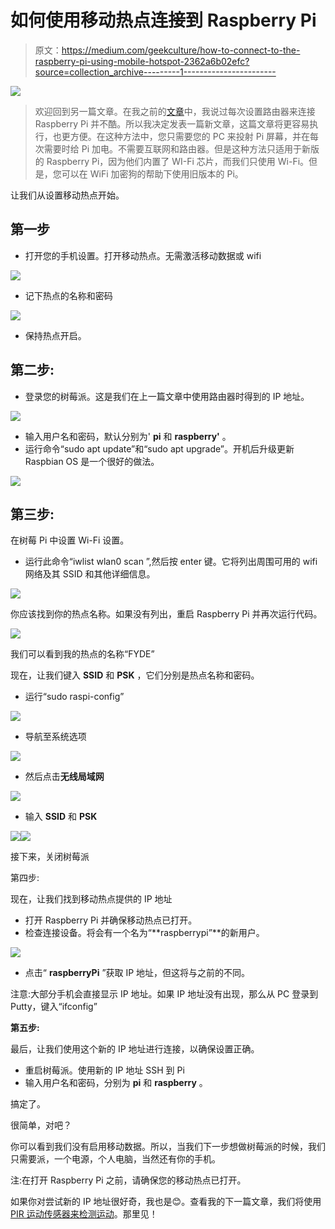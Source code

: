 # 如何使用移动热点连接到 Raspberry Pi

> 原文：<https://medium.com/geekculture/how-to-connect-to-the-raspberry-pi-using-mobile-hotspot-2362a6b02efc?source=collection_archive---------1----------------------->

![](img/b6fa69da9e5321e316807db564ed17e4.png)

> 欢迎回到另一篇文章。在我之前的[文章](/geekculture/how-to-blink-led-using-raspberry-pi-8351b06348d7)中，我说过每次设置路由器来连接 Raspberry Pi 并不酷。所以我决定发表一篇新文章，这篇文章将更容易执行，也更方便。在这种方法中，您只需要您的 PC 来投射 Pi 屏幕，并在每次需要时给 Pi 加电。不需要互联网和路由器。但是这种方法只适用于新版的 Raspberry Pi，因为他们内置了 WI-Fi 芯片，而我们只使用 Wi-Fi。但是，您可以在 WiFi 加密狗的帮助下使用旧版本的 Pi。

让我们从设置移动热点开始。

## 第一步

*   打开您的手机设置。打开移动热点。无需激活移动数据或 wifi

![](img/0f2fefe34fc7de4ba3680f3879f78a10.png)

*   记下热点的名称和密码

![](img/e93332287155aac052e222add9bf0ff7.png)

*   保持热点开启。

## 第二步:

*   登录您的树莓派。这是我们在上一篇文章中使用路由器时得到的 IP 地址。

![](img/d7ea74a157db257a1f9bab802c9ecb1f.png)

*   输入用户名和密码，默认分别为' **pi** 和 **raspberry'** 。
*   运行命令“sudo apt update”和“sudo apt upgrade”。开机后升级更新 Raspbian OS 是一个很好的做法。

![](img/2bab9758a25f283e272946cbf6a951be.png)

## 第三步:

在树莓 Pi 中设置 Wi-Fi 设置。

*   运行此命令“iwlist wlan0 scan ”,然后按 enter 键。它将列出周围可用的 wifi 网络及其 SSID 和其他详细信息。

![](img/47fc06f0ed1196ce27782f6d55caf1f9.png)

你应该找到你的热点名称。如果没有列出，重启 Raspberry Pi 并再次运行代码。

![](img/c89045dad03ce4c1c8430edfba361e86.png)

我们可以看到我的热点的名称“FYDE”

现在，让我们键入 **SSID** 和 **PSK** ，它们分别是热点名称和密码。

*   运行“sudo raspi-config”

![](img/66248df5309686244b3272d7175cd6fb.png)

*   导航至系统选项

![](img/6674bc35199a8a6258fc8da3aea41248.png)

*   然后点击**无线局域网**

![](img/5da4e17cc48a892127053ddfc381b1cf.png)

*   输入 **SSID** 和 **PSK**

![](img/dd04034359192397b3c197685f7f4a78.png)![](img/5b974fde3b5738d962debdc225469c55.png)

接下来，关闭树莓派

第四步:

现在，让我们找到移动热点提供的 IP 地址

*   打开 Raspberry Pi 并确保移动热点已打开。
*   检查连接设备。将会有一个名为“**raspberrypi”**的新用户。

![](img/43c1be5524737aaac837b14b66299b82.png)

*   点击“ **raspberryPi** ”获取 IP 地址，但这将与之前的不同。

注意:大部分手机会直接显示 IP 地址。如果 IP 地址没有出现，那么从 PC 登录到 Putty，键入“ifconfig”

**第五步:**

最后，让我们使用这个新的 IP 地址进行连接，以确保设置正确。

*   重启树莓派。使用新的 IP 地址 SSH 到 Pi
*   输入用户名和密码，分别为 **pi** 和 **raspberry** 。

搞定了。

很简单，对吧？

你可以看到我们没有启用移动数据。所以，当我们下一步想做树莓派的时候，我们只需要派，一个电源，个人电脑，当然还有你的手机。

注:在打开 Raspberry Pi 之前，请确保您的移动热点已打开。

如果你对尝试新的 IP 地址很好奇，我也是😊。查看我的下一篇文章，我们将使用 [PIR 运动传感器来检测运动](/geekculture/detecting-motions-using-pir-motion-sensor-with-raspberry-pi-98f88f9d5ffe)。那里见！